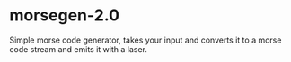 # morsegen-2.0
Simple morse code generator, takes your input and converts it to a morse code stream and emits it with a laser.

